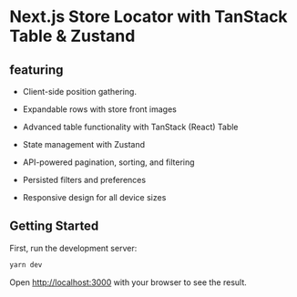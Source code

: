 # Next.js Store Locator with TanStack Table & Zustand


## featuring

- Client-side position gathering.

- Expandable rows with store front images

- Advanced table functionality with TanStack (React) Table

- State management with Zustand

- API-powered pagination, sorting, and filtering

- Persisted filters and preferences

- Responsive design for all device sizes

## Getting Started

First, run the development server:

```bash
yarn dev
```

Open [http://localhost:3000](http://localhost:3000) with your browser to see the result.

